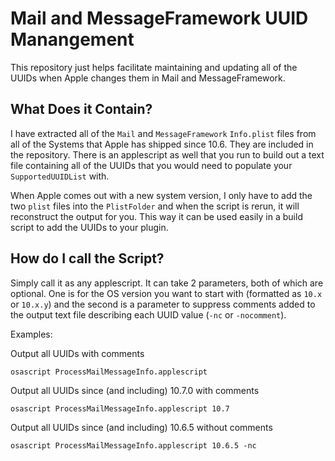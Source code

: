 # Mail and MessageFramework UUID Manangement

This repository just helps facilitate maintaining and updating all of the UUIDs when Apple changes them in Mail and MessageFramework.

##	What Does it Contain?

I have extracted all of the `Mail` and `MessageFramework` `Info.plist` files from all of the Systems that Apple has shipped since 10.6. They are included in the repository. There is an applescript as well that you run to build out a text file containing all of the UUIDs that you would need to populate your `SupportedUUIDList` with.

When Apple comes out with a new system version, I only have to add the two `plist` files into the `PlistFolder` and when the script is rerun, it will reconstruct the output for you. This way it can be used easily in a build script to add the UUIDs to your plugin.

##	How do I call the Script?

Simply call it as any applescript. It can take 2 parameters, both of which are optional. One is for the OS version you want to start with (formatted as `10.x` or `10.x.y`) and the second is a parameter to suppress comments added to the output text file describing each UUID value (`-nc` or `-nocomment`).

Examples:

Output all UUIDs with comments

	osascript ProcessMailMessageInfo.applescript

Output all UUIDs since (and including) 10.7.0 with comments
	
	osascript ProcessMailMessageInfo.applescript 10.7
	
Output all UUIDs since (and including) 10.6.5 without comments

	osascript ProcessMailMessageInfo.applescript 10.6.5 -nc